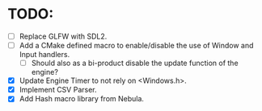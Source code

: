 # TODO:
- [ ] Replace GLFW with SDL2.
- [ ] Add a CMake defined macro to enable/disable the use of Window and Input handlers.
	- [ ] Should also as a bi-product disable the update function of the engine?
- [x] Update Engine Timer to not rely on <Windows.h>.
- [x] Implement CSV Parser.
- [x] Add Hash macro library from Nebula.